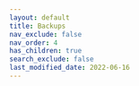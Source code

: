 ```yaml
---
layout: default
title: Backups
nav_exclude: false
nav_order: 4
has_children: true
search_exclude: false
last_modified_date: 2022-06-16
---
```

